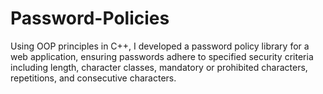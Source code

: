 # Password-Policies
Using OOP principles in C++, I developed a password policy library for a web application, ensuring passwords adhere to specified security criteria including length, character classes, mandatory or prohibited characters, repetitions, and consecutive characters.
